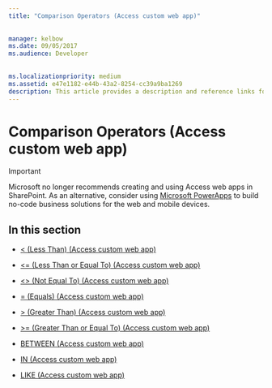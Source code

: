 ```yaml
---
title: "Comparison Operators (Access custom web app)"
  
  
manager: kelbow
ms.date: 09/05/2017
ms.audience: Developer
 
  
ms.localizationpriority: medium
ms.assetid: e47e1182-e44b-43a2-8254-cc39a9ba1269
description: This article provides a description and reference links for comparison operators (access custom web app).
---
```


# Comparison Operators (Access custom web app)

> [!IMPORTANT]
> Microsoft no longer recommends creating and using Access web apps in SharePoint. As an alternative, consider using [Microsoft PowerApps](https://powerapps.microsoft.com/) to build no-code business solutions for the web and mobile devices. 
  
## In this section

- [\< (Less Than) (Access custom web app)](less-thanaccess-custom-web-app.md)
    
- [\<= (Less Than or Equal To) (Access custom web app)](equalsless-than-or-equal-toaccess-custom-web-app.md)
    
- [\<\> (Not Equal To) (Access custom web app)](not-equal-toaccess-custom-web-app.md)
    
- [= (Equals) (Access custom web app)](equalsequalsaccess-custom-web-app.md)
    
- [\> (Greater Than) (Access custom web app)](greater-thanaccess-custom-web-app.md)
    
- [\>= (Greater Than or Equal To) (Access custom web app)](equalsgreater-than-or-equal-toaccess-custom-web-app.md)
    
- [BETWEEN (Access custom web app)](between-access-custom-web-app.md)
    
- [IN (Access custom web app)](in-access-custom-web-app.md)
    
- [LIKE (Access custom web app)](like-access-custom-web-app.md)
    

